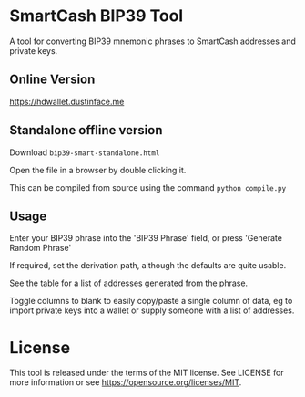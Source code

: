 # SmartCash BIP39 Tool

A tool for converting BIP39 mnemonic phrases to SmartCash addresses and private keys.

## Online Version

https://hdwallet.dustinface.me

## Standalone offline version

Download `bip39-smart-standalone.html`

Open the file in a browser by double clicking it.

This can be compiled from source using the command `python compile.py`

## Usage

Enter your BIP39 phrase into the 'BIP39 Phrase' field, or press
'Generate Random Phrase'

If required, set the derivation path, although the defaults are quite usable.

See the table for a list of addresses generated from the phrase.

Toggle columns to blank to easily copy/paste a single column of data, eg to import private keys into a wallet or supply someone with a list of addresses.

# License

This tool is released under the terms of the MIT license. See LICENSE for
more information or see https://opensource.org/licenses/MIT.
